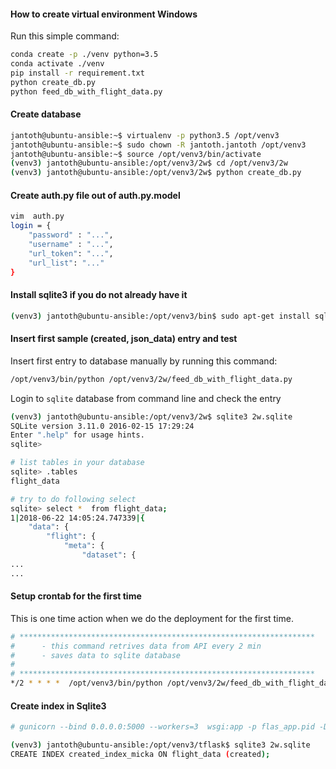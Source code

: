#### How to create virtual environment Windows

Run this simple command:

```bash
conda create -p ./venv python=3.5
conda activate ./venv
pip install -r requirement.txt
python create_db.py
python feed_db_with_flight_data.py
```



#### Create database

```sh
jantoth@ubuntu-ansible:~$ virtualenv -p python3.5 /opt/venv3
jantoth@ubuntu-ansible:~$ sudo chown -R jantoth.jantoth /opt/venv3
jantoth@ubuntu-ansible:~$ source /opt/venv3/bin/activate
(venv3) jantoth@ubuntu-ansible:/opt/venv3/2w$ cd /opt/venv3/2w
(venv3) jantoth@ubuntu-ansible:/opt/venv3/2w$ python create_db.py
```


#### Create auth.py file out of auth.py.model

```sh
vim  auth.py
login = {
    "password" : "...",
    "username" : "...",
    "url_token": "...",
    "url_list": "..."
}

```

#### Install sqlite3 if you do not already have it

```sh
(venv3) jantoth@ubuntu-ansible:/opt/venv3/bin$ sudo apt-get install sqlite
```

#### Insert first sample (created, json_data) entry and test

Insert first entry to database manually by running this command:

```sh
/opt/venv3/bin/python /opt/venv3/2w/feed_db_with_flight_data.py
```

Login to `sqlite` database from command line and check the entry

```sh
(venv3) jantoth@ubuntu-ansible:/opt/venv3/2w$ sqlite3 2w.sqlite
SQLite version 3.11.0 2016-02-15 17:29:24
Enter ".help" for usage hints.
sqlite>

# list tables in your database
sqlite> .tables
flight_data

# try to do following select
sqlite> select *  from flight_data;
1|2018-06-22 14:05:24.747339|{
    "data": {
        "flight": {
            "meta": {
                "dataset": {
...
...
```

#### Setup crontab for the first time

This is one time action when we do the deployment for the first time.
```sh
# ******************************************************************
#      - this command retrives data from API every 2 min
#      - saves data to sqlite database
#
# ******************************************************************
*/2 * * * *  /opt/venv3/bin/python /opt/venv3/2w/feed_db_with_flight_data.py >> /opt/venv3/2w/error_log.log 2>&1

```



#### Create index in Sqlite3

```sh
# gunicorn --bind 0.0.0.0:5000 --workers=3  wsgi:app -p flas_app.pid -D

(venv3) jantoth@ubuntu-ansible:/opt/venv3/tflask$ sqlite3 2w.sqlite
CREATE INDEX created_index_micka ON flight_data (created);

```
